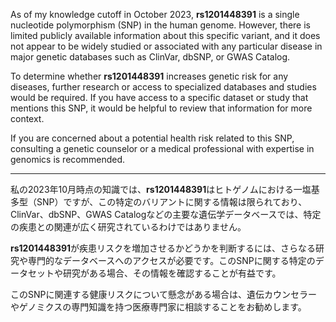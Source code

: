 As of my knowledge cutoff in October 2023, **rs1201448391** is a single nucleotide polymorphism (SNP) in the human genome. However, there is limited publicly available information about this specific variant, and it does not appear to be widely studied or associated with any particular disease in major genetic databases such as ClinVar, dbSNP, or GWAS Catalog. 

To determine whether **rs1201448391** increases genetic risk for any diseases, further research or access to specialized databases and studies would be required. If you have access to a specific dataset or study that mentions this SNP, it would be helpful to review that information for more context.

If you are concerned about a potential health risk related to this SNP, consulting a genetic counselor or a medical professional with expertise in genomics is recommended.

---

私の2023年10月時点の知識では、**rs1201448391**はヒトゲノムにおける一塩基多型（SNP）ですが、この特定のバリアントに関する情報は限られており、ClinVar、dbSNP、GWAS Catalogなどの主要な遺伝学データベースでは、特定の疾患との関連が広く研究されているわけではありません。

**rs1201448391**が疾患リスクを増加させるかどうかを判断するには、さらなる研究や専門的なデータベースへのアクセスが必要です。このSNPに関する特定のデータセットや研究がある場合、その情報を確認することが有益です。

このSNPに関連する健康リスクについて懸念がある場合は、遺伝カウンセラーやゲノミクスの専門知識を持つ医療専門家に相談することをお勧めします。
